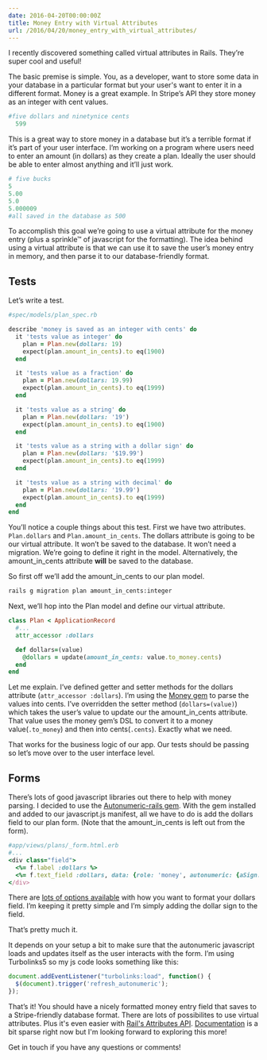 ```yaml
---
date: 2016-04-20T00:00:00Z
title: Money Entry with Virtual Attributes
url: /2016/04/20/money_entry_with_virtual_attributes/
---
```


I recently discovered something called virtual attributes in Rails. They’re super cool and useful!

The basic premise is simple. You, as a developer, want to store some data in your database in a particular format but your user's want to enter it in a different format. Money is a great example. In Stripe’s API they store money as an integer with cent values.

```ruby
#five dollars and ninetynice cents
  599
```

This is a great way to store money in a database but it’s a terrible format if it’s part of your user interface. I’m working on a program where users need to enter an amount (in dollars) as they create a plan. Ideally the user should be able to enter almost anything and it’ll just work.

```ruby
# five bucks
5
5.00
5.0
5.000009
#all saved in the database as 500
```

To accomplish this goal we’re going to use a virtual attribute for the money entry (plus a sprinkle™ of javascript for the formatting). The idea behind using a virtual attribute is that we can use it to save the user’s money entry in memory, and then parse it to our database-friendly format.

## Tests
Let’s write a test.

```ruby
#spec/models/plan_spec.rb

describe 'money is saved as an integer with cents' do
  it 'tests value as integer' do
    plan = Plan.new(dollars: 19)
    expect(plan.amount_in_cents).to eq(1900)
  end

  it 'tests value as a fraction' do
    plan = Plan.new(dollars: 19.99)
    expect(plan.amount_in_cents).to eq(1999)
  end

  it 'tests value as a string' do
    plan = Plan.new(dollars: '19')
    expect(plan.amount_in_cents).to eq(1900)
  end

  it 'tests value as a string with a dollar sign' do
    plan = Plan.new(dollars: '$19.99')
    expect(plan.amount_in_cents).to eq(1999)
  end

  it 'tests value as a string with decimal' do
    plan = Plan.new(dollars: '19.99')
    expect(plan.amount_in_cents).to eq(1999)
  end
end
```

You’ll notice a couple things about this test. First we have two attributes. ```Plan.dollars``` and ```Plan.amount_in_cents```. The dollars attribute is going to be our virtual attribute. It won’t be saved to the database. It won’t need a migration. We’re going to define it right in the model. Alternatively, the amount_in_cents attribute **will** be saved to the database.

So first off we’ll add the amount_in_cents to our plan model.

```bash
rails g migration plan amount_in_cents:integer
```

Next, we’ll hop into the Plan model and define our virtual attribute.

```ruby
class Plan < ApplicationRecord
  #...
  attr_accessor :dollars

  def dollars=(value)
    @dollars = update(amount_in_cents: value.to_money.cents)
  end
end
```

Let me explain. I’ve defined getter and setter methods for the dollars attribute (```attr_accessor :dollars```). I’m using the [Money gem](https://github.com/RubyMoney/money) to parse the values into cents. I’ve overridden the setter method (```dollars=(value)```) which takes the user’s value to update our the amount_in_cents attribute. That value uses the money gem’s DSL to convert it to a money value(```.to_money```) and then into cents(```.cents```). Exactly what we need.

That works for the business logic of our app. Our tests should be passing so let’s move over to the user interface level.

## Forms

There’s lots of good javascript libraries out there to help with money parsing. I decided to use the [Autonumeric-rails gem](https://github.com/randoum/autonumeric-rails). With the gem installed and added to our javascript.js manifest, all we have to do is add the dollars field to our plan form. (Note that the amount_in_cents is left out from the form).

```ruby
#app/views/plans/_form.html.erb
#...
<div class="field">
  <%= f.label :dollars %>
  <%= f.text_field :dollars, data: {role: 'money', autonumeric: {aSign: '$'}} %>
</div>
```
There are [lots of options available](https://github.com/BobKnothe/autoNumeric#options) with how you want to format your dollars field. I’m keeping it pretty simple and I’m simply adding the dollar sign to the field.

That’s pretty much it.

It depends on your setup a bit to make sure that the autonumeric  javascript loads and updates itself as the user interacts with the form. I’m using Turbolinks5 so my js code looks something like this:

```javascript
document.addEventListener("turbolinks:load", function() {
  $(document).trigger('refresh_autonumeric');
});
```

That’s it! You should have a nicely formatted money entry field that saves to a Stripe-friendly database format. There are lots of possibilites to use virtual attributes. Plus it's even easier with [Rail's Attributes API](https://github.com/rails/rails/blob/master/activerecord/lib/active_record/attributes.rb). [Documentation](http://edgeapi.rubyonrails.org/classes/ActiveRecord/Attributes/ClassMethods.html) is a bit sparse right now but I'm looking forward to exploring this more!

Get in touch if you have any questions or comments!




